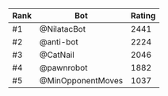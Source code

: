 Rank|Bot|Rating
---|---|---
#1|@NilatacBot|2441
#2|@anti-bot|2224
#3|@CatNail|2046
#4|@pawnrobot|1882
#5|@MinOpponentMoves|1037
